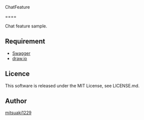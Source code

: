 ChatFeature

====

Chat feature sample.

## Requirement

* [Swagger](https://swagger.io/)
* [draw.io](https://app.diagrams.net/)

## Licence

This software is released under the MIT License, see LICENSE.md.

## Author

[mitsuaki1229](https://github.com/mitsuaki1229)
